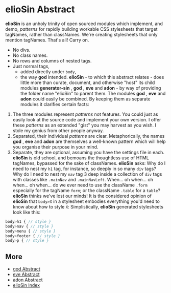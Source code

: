 # elioSin Abstract
**elioSin** is an unholy trinity of open sourced modules which implement, and demo, _patterns_ for rapidly building workable CSS stylesheets that target tagNames, rather than classNames.
We're creating stylesheets that only mention tagNames. That's all! Carry on.
- No divs.
- No class names.
- No rows and columns of nested tags.
- Just normal tags,
  - added directly under `body`,
  - the way  **god**  intended.
**elioSin** - to which this abstract relates - does little more than curate, document, and otherwise "host" its child modules  **generator-sin** ,  **god** ,  **eve**  and  **adon**  - by way of providing the folder name "elioSin" to parent them.
The modules  **god** ,  **eve**  and  **adon**  could easily be combined. By keeping them as separate modules it clarifies certain facts:
1. The three modules represent _patterns_ not features. You could just as easily look at the source code and implement your own version. I offer these _patterns_ as an extended "gist" you may harvest as you wish. I stole my genius from other people anyway.
2. Separated, their individual _patterns_ are clear. Metaphorically, the names  **god** ,  **eve**  and  **adon**  are themselves a well-known pattern which will help you organise their purpose in your mind.
3. Separate, they are optional, assuming you have the settings file in each.
**elioSin** is old school, and bemoans the thoughtless use of HTML tagNames, bypassed for the sake of classNames.
**elioSin** asks: Why do I need to nest my `h1` tag, for instance, so deeply in so many `div` tags? Why do I need to nest my `nav` tag 3 deep inside a collection of `div` tags with classes like `.mainNav` and `.mainNavLeft`. When... oh when... oh when... oh when... do we ever need to use the className `.form` especially for the tagName `form`; or the className `.table` for a `table`?
**elioSin** thinks we've lost our minds!
It is the considered opinion of **elioSin** that `body>X` in a stylesheet embodies everything you'd need to know about how to style `X`:
Simplistically, **elioSin** generated stylesheets look like this:
```scss
body>h1 { // style }
body>nav { // style }
body>menu { // style }
body>footer { // style }
body>p { // style }
```
## More
- [god Abstract](https://gitlab.com/eliosin/god/blob/master/doc/abstract.md)
- [eve Abstract](https://gitlab.com/eliosin/eve/blob/master/doc/abstract.md)
- [adon Abstract](https://gitlab.com/eliosin/adon/blob/master/doc/abstract.md)
- [elioSin Index](index.md)
